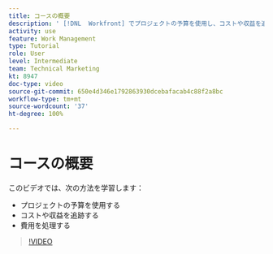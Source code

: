 ```yaml
---
title: コースの概要
description: ' [!DNL  Workfront] でプロジェクトの予算を使用し、コストや収益を追跡し、費用を処理する方法を説明します。'
activity: use
feature: Work Management
type: Tutorial
role: User
level: Intermediate
team: Technical Marketing
kt: 8947
doc-type: video
source-git-commit: 650e4d346e1792863930dcebafacab4c88f2a8bc
workflow-type: tm+mt
source-wordcount: '37'
ht-degree: 100%

---
```


# コースの概要

このビデオでは、次の方法を学習します：

* プロジェクトの予算を使用する
* コストや収益を追跡する
* 費用を処理する

>[!VIDEO](https://video.tv.adobe.com/v/335207/?quality=12&learn=on)
